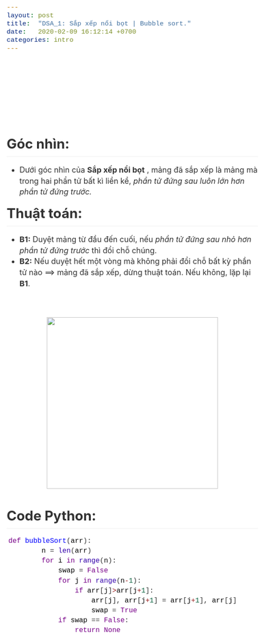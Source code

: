 ```yaml
---
layout: post
title:  "DSA_1: Sắp xếp nổi bọt | Bubble sort."
date:   2020-02-09 16:12:14 +0700
categories: intro
---
```


<p><html style='font-size:18px !important'><head>
<meta charset='UTF-8'><meta name='viewport' content='width=device-width initial-scale=1'><title></title><link href='https://fonts.loli.net/css?family=Open+Sans:400italic,700italic,700,400&subset=latin,latin-ext' rel='stylesheet' type='text/css' /><style type='text/css'>html {overflow-x: initial !important;}:root { --bg-color:#ffffff; --text-color:#333333; --select-text-bg-color:#B5D6FC; --select-text-font-color:auto; --monospace:"Lucida Console",Consolas,"Courier",monospace; }
html { font-size: 14px; background-color: var(--bg-color); color: var(--text-color); font-family: "Helvetica Neue", Helvetica, Arial, sans-serif; -webkit-font-smoothing: antialiased; }
body { margin: 0px; padding: 0px; height: auto; bottom: 0px; top: 0px; left: 0px; right: 0px; font-size: 1rem; line-height: 1.42857; overflow-x: hidden; background: inherit; tab-size: 4; }
iframe { margin: auto; }
a.url { word-break: break-all; }
a:active, a:hover { outline: 0px; }
.in-text-selection, ::selection { text-shadow: none; background: var(--select-text-bg-color); color: var(--select-text-font-color); }
#write { margin: 0px auto; height: auto; width: inherit; word-break: normal; overflow-wrap: break-word; position: relative; white-space: normal; overflow-x: visible; padding-top: 40px; }
#write.first-line-indent p { text-indent: 2em; }
#write.first-line-indent li p, #write.first-line-indent p * { text-indent: 0px; }
#write.first-line-indent li { margin-left: 2em; }
.for-image #write { padding-left: 8px; padding-right: 8px; }
body.typora-export { padding-left: 30px; padding-right: 30px; }
.typora-export .footnote-line, .typora-export li, .typora-export p { white-space: pre-wrap; }
@media screen and (max-width: 500px) {
  body.typora-export { padding-left: 0px; padding-right: 0px; }
  #write { padding-left: 20px; padding-right: 20px; }
  .CodeMirror-sizer { margin-left: 0px !important; }
  .CodeMirror-gutters { display: none !important; }
}
#write li > figure:last-child { margin-bottom: 0.5rem; }
#write ol, #write ul { position: relative; }
img { max-width: 100%; vertical-align: middle; }
button, input, select, textarea { color: inherit; font: inherit; }
input[type="checkbox"], input[type="radio"] { line-height: normal; padding: 0px; }
*, ::after, ::before { box-sizing: border-box; }
#write h1, #write h2, #write h3, #write h4, #write h5, #write h6, #write p, #write pre { width: inherit; }
#write h1, #write h2, #write h3, #write h4, #write h5, #write h6, #write p { position: relative; }
p { line-height: inherit; }
h1, h2, h3, h4, h5, h6 { break-after: avoid-page; break-inside: avoid; orphans: 2; }
p { orphans: 4; }
h1 { font-size: 2rem; }
h2 { font-size: 1.8rem; }
h3 { font-size: 1.6rem; }
h4 { font-size: 1.4rem; }
h5 { font-size: 1.2rem; }
h6 { font-size: 1rem; }
.md-math-block, .md-rawblock, h1, h2, h3, h4, h5, h6, p { margin-top: 1rem; margin-bottom: 1rem; }
.hidden { display: none; }
.md-blockmeta { color: rgb(204, 204, 204); font-weight: 700; font-style: italic; }
a { cursor: pointer; }
sup.md-footnote { padding: 2px 4px; background-color: rgba(238, 238, 238, 0.7); color: rgb(85, 85, 85); border-radius: 4px; cursor: pointer; }
sup.md-footnote a, sup.md-footnote a:hover { color: inherit; text-transform: inherit; text-decoration: inherit; }
#write input[type="checkbox"] { cursor: pointer; width: inherit; height: inherit; }
figure { overflow-x: auto; margin: 1.2em 0px; max-width: calc(100% + 16px); padding: 0px; }
figure > table { margin: 0px !important; }
tr { break-inside: avoid; break-after: auto; }
thead { display: table-header-group; }
table { border-collapse: collapse; border-spacing: 0px; width: 100%; overflow: auto; break-inside: auto; text-align: left; }
table.md-table td { min-width: 32px; }
.CodeMirror-gutters { border-right: 0px; background-color: inherit; }
.CodeMirror-linenumber { user-select: none; }
.CodeMirror { text-align: left; }
.CodeMirror-placeholder { opacity: 0.3; }
.CodeMirror pre { padding: 0px 4px; }
.CodeMirror-lines { padding: 0px; }
div.hr:focus { cursor: none; }
#write pre { white-space: pre-wrap; }
#write.fences-no-line-wrapping pre { white-space: pre; }
#write pre.ty-contain-cm { white-space: normal; }
.CodeMirror-gutters { margin-right: 4px; }
.md-fences { font-size: 0.9rem; display: block; break-inside: avoid; text-align: left; overflow: visible; white-space: pre; background: inherit; position: relative !important; }
.md-diagram-panel { width: 100%; margin-top: 10px; text-align: center; padding-top: 0px; padding-bottom: 8px; overflow-x: auto; }
#write .md-fences.mock-cm { white-space: pre-wrap; }
.md-fences.md-fences-with-lineno { padding-left: 0px; }
#write.fences-no-line-wrapping .md-fences.mock-cm { white-space: pre; overflow-x: auto; }
.md-fences.mock-cm.md-fences-with-lineno { padding-left: 8px; }
.CodeMirror-line, twitterwidget { break-inside: avoid; }
.footnotes { opacity: 0.8; font-size: 0.9rem; margin-top: 1em; margin-bottom: 1em; }
.footnotes + .footnotes { margin-top: 0px; }
.md-reset { margin: 0px; padding: 0px; border: 0px; outline: 0px; vertical-align: top; background: 0px 0px; text-decoration: none; text-shadow: none; float: none; position: static; width: auto; height: auto; white-space: nowrap; cursor: inherit; -webkit-tap-highlight-color: transparent; line-height: normal; font-weight: 400; text-align: left; box-sizing: content-box; direction: ltr; }
li div { padding-top: 0px; }
blockquote { margin: 1rem 0px; }
li .mathjax-block, li p { margin: 0.5rem 0px; }
li { margin: 0px; position: relative; }
blockquote > :last-child { margin-bottom: 0px; }
blockquote > :first-child, li > :first-child { margin-top: 0px; }
.footnotes-area { color: rgb(136, 136, 136); margin-top: 0.714rem; padding-bottom: 0.143rem; white-space: normal; }
#write .footnote-line { white-space: pre-wrap; }
@media print {
  body, html { border: 1px solid transparent; height: 99%; break-after: avoid; break-before: avoid; }
  #write { margin-top: 0px; padding-top: 0px; border-color: transparent !important; }
  .typora-export * { -webkit-print-color-adjust: exact; }
  html.blink-to-pdf { font-size: 13px; }
  .typora-export #write { padding-left: 32px; padding-right: 32px; padding-bottom: 0px; break-after: avoid; }
  .typora-export #write::after { height: 0px; }
}
.footnote-line { margin-top: 0.714em; font-size: 0.7em; }
a img, img a { cursor: pointer; }
pre.md-meta-block { font-size: 0.8rem; min-height: 0.8rem; white-space: pre-wrap; background: rgb(204, 204, 204); display: block; overflow-x: hidden; }
p > .md-image:only-child:not(.md-img-error) img, p > img:only-child { display: block; margin: auto; }
p > .md-image:only-child { display: inline-block; width: 100%; }
#write .MathJax_Display { margin: 0.8em 0px 0px; }
.md-math-block { width: 100%; }
.md-math-block:not(:empty)::after { display: none; }
[contenteditable="true"]:active, [contenteditable="true"]:focus { outline: 0px; box-shadow: none; }
.md-task-list-item { position: relative; list-style-type: none; }
.task-list-item.md-task-list-item { padding-left: 0px; }
.md-task-list-item > input { position: absolute; top: 0px; left: 0px; margin-left: -1.2em; margin-top: calc(1em - 10px); border: none; }
.math { font-size: 1rem; }
.md-toc { min-height: 3.58rem; position: relative; font-size: 0.9rem; border-radius: 10px; }
.md-toc-content { position: relative; margin-left: 0px; }
.md-toc-content::after, .md-toc::after { display: none; }
.md-toc-item { display: block; color: rgb(65, 131, 196); }
.md-toc-item a { text-decoration: none; }
.md-toc-inner:hover { text-decoration: underline; }
.md-toc-inner { display: inline-block; cursor: pointer; }
.md-toc-h1 .md-toc-inner { margin-left: 0px; font-weight: 700; }
.md-toc-h2 .md-toc-inner { margin-left: 2em; }
.md-toc-h3 .md-toc-inner { margin-left: 4em; }
.md-toc-h4 .md-toc-inner { margin-left: 6em; }
.md-toc-h5 .md-toc-inner { margin-left: 8em; }
.md-toc-h6 .md-toc-inner { margin-left: 10em; }
@media screen and (max-width: 48em) {
  .md-toc-h3 .md-toc-inner { margin-left: 3.5em; }
  .md-toc-h4 .md-toc-inner { margin-left: 5em; }
  .md-toc-h5 .md-toc-inner { margin-left: 6.5em; }
  .md-toc-h6 .md-toc-inner { margin-left: 8em; }
}
a.md-toc-inner { font-size: inherit; font-style: inherit; font-weight: inherit; line-height: inherit; }
.footnote-line a:not(.reversefootnote) { color: inherit; }
.md-attr { display: none; }
.md-fn-count::after { content: "."; }
code, pre, samp, tt { font-family: var(--monospace); }
kbd { margin: 0px 0.1em; padding: 0.1em 0.6em; font-size: 0.8em; color: rgb(36, 39, 41); background: rgb(255, 255, 255); border: 1px solid rgb(173, 179, 185); border-radius: 3px; box-shadow: rgba(12, 13, 14, 0.2) 0px 1px 0px, rgb(255, 255, 255) 0px 0px 0px 2px inset; white-space: nowrap; vertical-align: middle; }
.md-comment { color: rgb(162, 127, 3); opacity: 0.8; font-family: var(--monospace); }
code { text-align: left; vertical-align: initial; }
a.md-print-anchor { white-space: pre !important; border-width: initial !important; border-style: none !important; border-color: initial !important; display: inline-block !important; position: absolute !important; width: 1px !important; right: 0px !important; outline: 0px !important; background: 0px 0px !important; text-decoration: initial !important; text-shadow: initial !important; }
.md-inline-math .MathJax_SVG .noError { display: none !important; }
.html-for-mac .inline-math-svg .MathJax_SVG { vertical-align: 0.2px; }
.md-math-block .MathJax_SVG_Display { text-align: center; margin: 0px; position: relative; text-indent: 0px; max-width: none; max-height: none; min-height: 0px; min-width: 100%; width: auto; overflow-y: hidden; display: block !important; }
.MathJax_SVG_Display, .md-inline-math .MathJax_SVG_Display { width: auto; margin: inherit; display: inline-block !important; }
.MathJax_SVG .MJX-monospace { font-family: var(--monospace); }
.MathJax_SVG .MJX-sans-serif { font-family: sans-serif; }
.MathJax_SVG { display: inline; font-style: normal; font-weight: 400; line-height: normal; zoom: 90%; text-indent: 0px; text-align: left; text-transform: none; letter-spacing: normal; word-spacing: normal; overflow-wrap: normal; white-space: nowrap; float: none; direction: ltr; max-width: none; max-height: none; min-width: 0px; min-height: 0px; border: 0px; padding: 0px; margin: 0px; }
.MathJax_SVG * { transition: none 0s ease 0s; }
.MathJax_SVG_Display svg { vertical-align: middle !important; margin-bottom: 0px !important; margin-top: 0px !important; }
.os-windows.monocolor-emoji .md-emoji { font-family: "Segoe UI Symbol", sans-serif; }
.md-diagram-panel > svg { max-width: 100%; }
[lang="mermaid"] svg, [lang="flow"] svg { max-width: 100%; height: auto; }
[lang="mermaid"] .node text { font-size: 1rem; }
table tr th { border-bottom: 0px; }
video { max-width: 100%; display: block; margin: 0px auto; }
iframe { max-width: 100%; width: 100%; border: none; }
.highlight td, .highlight tr { border: 0px; }
svg[id^="mermaidChart"] { line-height: 1em; }
mark { background: rgb(255, 255, 0); color: rgb(0, 0, 0); }
.md-html-inline .md-plain, .md-html-inline strong, mark .md-inline-math, mark strong { color: inherit; }
mark .md-meta { color: rgb(0, 0, 0); opacity: 0.3 !important; }


.CodeMirror { height: auto; }
.CodeMirror.cm-s-inner { background: inherit; }
.CodeMirror-scroll { overflow: auto hidden; z-index: 3; }
.CodeMirror-gutter-filler, .CodeMirror-scrollbar-filler { background-color: rgb(255, 255, 255); }
.CodeMirror-gutters { border-right: 1px solid rgb(221, 221, 221); background: inherit; white-space: nowrap; }
.CodeMirror-linenumber { padding: 0px 3px 0px 5px; text-align: right; color: rgb(153, 153, 153); }
.cm-s-inner .cm-keyword { color: rgb(119, 0, 136); }
.cm-s-inner .cm-atom, .cm-s-inner.cm-atom { color: rgb(34, 17, 153); }
.cm-s-inner .cm-number { color: rgb(17, 102, 68); }
.cm-s-inner .cm-def { color: rgb(0, 0, 255); }
.cm-s-inner .cm-variable { color: rgb(0, 0, 0); }
.cm-s-inner .cm-variable-2 { color: rgb(0, 85, 170); }
.cm-s-inner .cm-variable-3 { color: rgb(0, 136, 85); }
.cm-s-inner .cm-string { color: rgb(170, 17, 17); }
.cm-s-inner .cm-property { color: rgb(0, 0, 0); }
.cm-s-inner .cm-operator { color: rgb(152, 26, 26); }
.cm-s-inner .cm-comment, .cm-s-inner.cm-comment { color: rgb(170, 85, 0); }
.cm-s-inner .cm-string-2 { color: rgb(255, 85, 0); }
.cm-s-inner .cm-meta { color: rgb(85, 85, 85); }
.cm-s-inner .cm-qualifier { color: rgb(85, 85, 85); }
.cm-s-inner .cm-builtin { color: rgb(51, 0, 170); }
.cm-s-inner .cm-bracket { color: rgb(153, 153, 119); }
.cm-s-inner .cm-tag { color: rgb(17, 119, 0); }
.cm-s-inner .cm-attribute { color: rgb(0, 0, 204); }
.cm-s-inner .cm-header, .cm-s-inner.cm-header { color: rgb(0, 0, 255); }
.cm-s-inner .cm-quote, .cm-s-inner.cm-quote { color: rgb(0, 153, 0); }
.cm-s-inner .cm-hr, .cm-s-inner.cm-hr { color: rgb(153, 153, 153); }
.cm-s-inner .cm-link, .cm-s-inner.cm-link { color: rgb(0, 0, 204); }
.cm-negative { color: rgb(221, 68, 68); }
.cm-positive { color: rgb(34, 153, 34); }
.cm-header, .cm-strong { font-weight: 700; }
.cm-del { text-decoration: line-through; }
.cm-em { font-style: italic; }
.cm-link { text-decoration: underline; }
.cm-error { color: red; }
.cm-invalidchar { color: red; }
.cm-constant { color: rgb(38, 139, 210); }
.cm-defined { color: rgb(181, 137, 0); }
div.CodeMirror span.CodeMirror-matchingbracket { color: rgb(0, 255, 0); }
div.CodeMirror span.CodeMirror-nonmatchingbracket { color: rgb(255, 34, 34); }
.cm-s-inner .CodeMirror-activeline-background { background: inherit; }
.CodeMirror { position: relative; overflow: hidden; }
.CodeMirror-scroll { height: 100%; outline: 0px; position: relative; box-sizing: content-box; background: inherit; }
.CodeMirror-sizer { position: relative; }
.CodeMirror-gutter-filler, .CodeMirror-hscrollbar, .CodeMirror-scrollbar-filler, .CodeMirror-vscrollbar { position: absolute; z-index: 6; display: none; }
.CodeMirror-vscrollbar { right: 0px; top: 0px; overflow: hidden; }
.CodeMirror-hscrollbar { bottom: 0px; left: 0px; overflow: hidden; }
.CodeMirror-scrollbar-filler { right: 0px; bottom: 0px; }
.CodeMirror-gutter-filler { left: 0px; bottom: 0px; }
.CodeMirror-gutters { position: absolute; left: 0px; top: 0px; padding-bottom: 30px; z-index: 3; }
.CodeMirror-gutter { white-space: normal; height: 100%; box-sizing: content-box; padding-bottom: 30px; margin-bottom: -32px; display: inline-block; }
.CodeMirror-gutter-wrapper { position: absolute; z-index: 4; background: 0px 0px !important; border: none !important; }
.CodeMirror-gutter-background { position: absolute; top: 0px; bottom: 0px; z-index: 4; }
.CodeMirror-gutter-elt { position: absolute; cursor: default; z-index: 4; }
.CodeMirror-lines { cursor: text; }
.CodeMirror pre { border-radius: 0px; border-width: 0px; background: 0px 0px; font-family: inherit; font-size: inherit; margin: 0px; white-space: pre; overflow-wrap: normal; color: inherit; z-index: 2; position: relative; overflow: visible; }
.CodeMirror-wrap pre { overflow-wrap: break-word; white-space: pre-wrap; word-break: normal; }
.CodeMirror-code pre { border-right: 30px solid transparent; width: fit-content; }
.CodeMirror-wrap .CodeMirror-code pre { border-right: none; width: auto; }
.CodeMirror-linebackground { position: absolute; left: 0px; right: 0px; top: 0px; bottom: 0px; z-index: 0; }
.CodeMirror-linewidget { position: relative; z-index: 2; overflow: auto; }
.CodeMirror-wrap .CodeMirror-scroll { overflow-x: hidden; }
.CodeMirror-measure { position: absolute; width: 100%; height: 0px; overflow: hidden; visibility: hidden; }
.CodeMirror-measure pre { position: static; }
.CodeMirror div.CodeMirror-cursor { position: absolute; visibility: hidden; border-right: none; width: 0px; }
.CodeMirror div.CodeMirror-cursor { visibility: hidden; }
.CodeMirror-focused div.CodeMirror-cursor { visibility: inherit; }
.cm-searching { background: rgba(255, 255, 0, 0.4); }
@media print {
  .CodeMirror div.CodeMirror-cursor { visibility: hidden; }
}


:root {
    --side-bar-bg-color: #fafafa;
    --control-text-color: #777;
}

@include-when-export url(https://fonts.loli.net/css?family=Open+Sans:400italic,700italic,700,400&subset=latin,latin-ext);

html {
    font-size: 16px;
}

body {
    font-family: "Open Sans","Clear Sans","Helvetica Neue",Helvetica,Arial,sans-serif;
    color: rgb(51, 51, 51);
    line-height: 1.6;
}

#write {
    max-width: 860px;
  	margin: 0 auto;
  	padding: 30px;
    padding-bottom: 100px;
}
#write > ul:first-child,
#write > ol:first-child{
    margin-top: 30px;
}

a {
    color: #4183C4;
}
h1,
h2,
h3,
h4,
h5,
h6 {
    position: relative;
    margin-top: 1rem;
    margin-bottom: 1rem;
    font-weight: bold;
    line-height: 1.4;
    cursor: text;
}
h1:hover a.anchor,
h2:hover a.anchor,
h3:hover a.anchor,
h4:hover a.anchor,
h5:hover a.anchor,
h6:hover a.anchor {
    text-decoration: none;
}
h1 tt,
h1 code {
    font-size: inherit;
}
h2 tt,
h2 code {
    font-size: inherit;
}
h3 tt,
h3 code {
    font-size: inherit;
}
h4 tt,
h4 code {
    font-size: inherit;
}
h5 tt,
h5 code {
    font-size: inherit;
}
h6 tt,
h6 code {
    font-size: inherit;
}
h1 {
    padding-bottom: .3em;
    font-size: 2.25em;
    line-height: 1.2;
    border-bottom: 1px solid #eee;
}
h2 {
   padding-bottom: .3em;
    font-size: 1.75em;
    line-height: 1.225;
    border-bottom: 1px solid #eee;
}
h3 {
    font-size: 1.5em;
    line-height: 1.43;
}
h4 {
    font-size: 1.25em;
}
h5 {
    font-size: 1em;
}
h6 {
   font-size: 1em;
    color: #777;
}
p,
blockquote,
ul,
ol,
dl,
table{
    margin: 0.8em 0;
}
li>ol,
li>ul {
    margin: 0 0;
}
hr {
    height: 2px;
    padding: 0;
    margin: 16px 0;
    background-color: #e7e7e7;
    border: 0 none;
    overflow: hidden;
    box-sizing: content-box;
}

li p.first {
    display: inline-block;
}
ul,
ol {
    padding-left: 30px;
}
ul:first-child,
ol:first-child {
    margin-top: 0;
}
ul:last-child,
ol:last-child {
    margin-bottom: 0;
}
blockquote {
    border-left: 4px solid #dfe2e5;
    padding: 0 15px;
    color: #777777;
}
blockquote blockquote {
    padding-right: 0;
}
table {
    padding: 0;
    word-break: initial;
}
table tr {
    border-top: 1px solid #dfe2e5;
    margin: 0;
    padding: 0;
}
table tr:nth-child(2n),
thead {
    background-color: #f8f8f8;
}
table tr th {
    font-weight: bold;
    border: 1px solid #dfe2e5;
    border-bottom: 0;
    margin: 0;
    padding: 6px 13px;
}
table tr td {
    border: 1px solid #dfe2e5;
    margin: 0;
    padding: 6px 13px;
}
table tr th:first-child,
table tr td:first-child {
    margin-top: 0;
}
table tr th:last-child,
table tr td:last-child {
    margin-bottom: 0;
}

.CodeMirror-lines {
    padding-left: 4px;
}

.code-tooltip {
    box-shadow: 0 1px 1px 0 rgba(0,28,36,.3);
    border-top: 1px solid #eef2f2;
}

.md-fences,
code,
tt {
    border: 1px solid #e7eaed;
    background-color: #f8f8f8;
    border-radius: 3px;
    padding: 0;
    padding: 2px 4px 0px 4px;
    font-size: 0.9em;
}

code {
    background-color: #f3f4f4;
    padding: 0 2px 0 2px;
}

.md-fences {
    margin-bottom: 15px;
    margin-top: 15px;
    padding-top: 8px;
    padding-bottom: 6px;
}


.md-task-list-item > input {
  margin-left: -1.3em;
}

@media print {
    html {
        font-size: 13px;
    }
    table,
    pre {
        page-break-inside: avoid;
    }
    pre {
        word-wrap: break-word;
    }
}

.md-fences {
	background-color: #f8f8f8;
}
#write pre.md-meta-block {
	padding: 1rem;
    font-size: 85%;
    line-height: 1.45;
    background-color: #f7f7f7;
    border: 0;
    border-radius: 3px;
    color: #777777;
    margin-top: 0 !important;
}

.mathjax-block>.code-tooltip {
	bottom: .375rem;
}

.md-mathjax-midline {
    background: #fafafa;
}

#write>h3.md-focus:before{
	left: -1.5625rem;
	top: .375rem;
}
#write>h4.md-focus:before{
	left: -1.5625rem;
	top: .285714286rem;
}
#write>h5.md-focus:before{
	left: -1.5625rem;
	top: .285714286rem;
}
#write>h6.md-focus:before{
	left: -1.5625rem;
	top: .285714286rem;
}
.md-image>.md-meta {
    /*border: 1px solid #ddd;*/
    border-radius: 3px;
    padding: 2px 0px 0px 4px;
    font-size: 0.9em;
    color: inherit;
}

.md-tag {
    color: #a7a7a7;
    opacity: 1;
}

.md-toc { 
    margin-top:20px;
    padding-bottom:20px;
}

.sidebar-tabs {
    border-bottom: none;
}

#typora-quick-open {
    border: 1px solid #ddd;
    background-color: #f8f8f8;
}

#typora-quick-open-item {
    background-color: #FAFAFA;
    border-color: #FEFEFE #e5e5e5 #e5e5e5 #eee;
    border-style: solid;
    border-width: 1px;
}

/** focus mode */
.on-focus-mode blockquote {
    border-left-color: rgba(85, 85, 85, 0.12);
}

header, .context-menu, .megamenu-content, footer{
    font-family: "Segoe UI", "Arial", sans-serif;
}

.file-node-content:hover .file-node-icon,
.file-node-content:hover .file-node-open-state{
    visibility: visible;
}

.mac-seamless-mode #typora-sidebar {
    background-color: #fafafa;
    background-color: var(--side-bar-bg-color);
}

.md-lang {
    color: #b4654d;
}

.html-for-mac .context-menu {
    --item-hover-bg-color: #E6F0FE;
}

#md-notification .btn {
    border: 0;
}

.dropdown-menu .divider {
    border-color: #e5e5e5;
}

.ty-preferences .window-content {
    background-color: #fafafa;
}

.ty-preferences .nav-group-item.active {
    color: white;
    background: #999;
}


</style>
</head>
<body class='typora-export' >
<div  id='write'  class = 'is-node'><h2><a name="góc-nhìn" class="md-header-anchor"></a><span>Góc nhìn: </span></h2><ul><li><span>Dưới góc nhìn của </span><strong><span>Sắp xếp nổi bọt</span></strong><span> , mảng đã sắp xếp là mảng mà trong hai phẩn tử bất kì liền kề, </span><em><span>phần tử đứng sau luôn lớn hơn phần tử đứng trước.</span></em></li></ul><h2><a name="thuật-toán" class="md-header-anchor"></a><span>Thuật toán:</span></h2><ul><li><strong><span>B1:</span></strong><span> Duyệt mảng từ đầu đến cuối, nếu </span><em><span>phần tử đứng sau nhỏ hơn phần tử đứng trước</span></em><span> thì đổi chỗ chúng.</span></li><li><strong><span>B2:</span></strong><span> Nếu duyệt hết một vòng mà không phải đổi chỗ bất kỳ phần tử nào ==&gt; mảng đã sắp xếp, dừng thuật toán. Nếu không, lặp lại </span><strong><span>B1</span></strong><span>.</span></li></ul><p>
    <img src="https://d2h0cx97tjks2p.cloudfront.net/blogs/wp-content/uploads/sites/2/2018/06/Java-Bubble-sort-algortihms.png" width="400">
</p><h2><a name="code-python" class="md-header-anchor"></a><span>Code Python:</span></h2><pre spellcheck="false" class="md-fences md-end-block ty-contain-cm modeLoaded" lang="python"><div class="CodeMirror cm-s-inner CodeMirror-wrap" lang="python"><div style="overflow: hidden; position: relative; width: 3px; height: 0px; top: 0px; left: 8px;"><textarea autocorrect="off" autocapitalize="off" spellcheck="false" tabindex="0" style="position: absolute; bottom: -1em; padding: 0px; width: 1000px; height: 1em; outline: none;"></textarea></div><div class="CodeMirror-scrollbar-filler" cm-not-content="true"></div><div class="CodeMirror-gutter-filler" cm-not-content="true"></div><div class="CodeMirror-scroll" tabindex="-1"><div class="CodeMirror-sizer" style="margin-left: 0px; margin-bottom: 0px; border-right-width: 0px; padding-right: 0px; padding-bottom: 0px;"><div style="position: relative; top: 0px;"><div class="CodeMirror-lines" role="presentation"><div role="presentation" style="position: relative; outline: none;"><div class="CodeMirror-measure"><pre><span>xxxxxxxxxx</span></pre></div><div class="CodeMirror-measure"></div><div style="position: relative; z-index: 1;"></div><div class="CodeMirror-code" role="presentation" style=""><div class="CodeMirror-activeline" style="position: relative;"><div class="CodeMirror-activeline-background CodeMirror-linebackground"></div><div class="CodeMirror-gutter-background CodeMirror-activeline-gutter" style="left: 0px; width: 0px;"></div><pre class=" CodeMirror-line " role="presentation"><span role="presentation" style="padding-right: 0.1px;"><span class="cm-keyword">def</span> <span class="cm-def">bubbleSort</span>(<span class="cm-variable">arr</span>):</span></pre></div><pre class=" CodeMirror-line " role="presentation"><span role="presentation" style="padding-right: 0.1px;"> &nbsp; &nbsp; &nbsp; &nbsp;<span class="cm-variable">n</span> = <span class="cm-builtin">len</span>(<span class="cm-variable">arr</span>)</span></pre><pre class=" CodeMirror-line " role="presentation"><span role="presentation" style="padding-right: 0.1px;"> &nbsp; &nbsp; &nbsp; &nbsp;<span class="cm-keyword">for</span> <span class="cm-variable">i</span> <span class="cm-keyword">in</span> <span class="cm-builtin">range</span>(<span class="cm-variable">n</span>):</span></pre><pre class=" CodeMirror-line " role="presentation"><span role="presentation" style="padding-right: 0.1px;"> &nbsp; &nbsp; &nbsp; &nbsp; &nbsp; &nbsp;<span class="cm-variable">swap</span> = <span class="cm-keyword">False</span></span></pre><pre class=" CodeMirror-line " role="presentation"><span role="presentation" style="padding-right: 0.1px;"> &nbsp; &nbsp; &nbsp; &nbsp; &nbsp; &nbsp;<span class="cm-keyword">for</span> <span class="cm-variable">j</span> <span class="cm-keyword">in</span> <span class="cm-builtin">range</span>(<span class="cm-variable">n</span><span class="cm-operator">-</span><span class="cm-number">1</span>):</span></pre><pre class=" CodeMirror-line " role="presentation"><span role="presentation" style="padding-right: 0.1px;"> &nbsp; &nbsp; &nbsp; &nbsp; &nbsp; &nbsp; &nbsp; &nbsp;<span class="cm-keyword">if</span> <span class="cm-variable">arr</span>[<span class="cm-variable">j</span>]<span class="cm-operator">&gt;</span><span class="cm-variable">arr</span>[<span class="cm-variable">j</span><span class="cm-operator">+</span><span class="cm-number">1</span>]:</span></pre><pre class=" CodeMirror-line " role="presentation"><span role="presentation" style="padding-right: 0.1px;"> &nbsp; &nbsp; &nbsp; &nbsp; &nbsp; &nbsp; &nbsp; &nbsp; &nbsp; &nbsp;<span class="cm-variable">arr</span>[<span class="cm-variable">j</span>], <span class="cm-variable">arr</span>[<span class="cm-variable">j</span><span class="cm-operator">+</span><span class="cm-number">1</span>] = <span class="cm-variable">arr</span>[<span class="cm-variable">j</span><span class="cm-operator">+</span><span class="cm-number">1</span>], <span class="cm-variable">arr</span>[<span class="cm-variable">j</span>]</span></pre><pre class=" CodeMirror-line " role="presentation"><span role="presentation" style="padding-right: 0.1px;"> &nbsp; &nbsp; &nbsp; &nbsp; &nbsp; &nbsp; &nbsp; &nbsp; &nbsp; &nbsp;<span class="cm-variable">swap</span> = <span class="cm-keyword">True</span></span></pre><pre class=" CodeMirror-line " role="presentation"><span role="presentation" style="padding-right: 0.1px;"> &nbsp; &nbsp; &nbsp; &nbsp; &nbsp; &nbsp;<span class="cm-keyword">if</span> <span class="cm-variable">swap</span> == <span class="cm-keyword">False</span>:</span></pre><pre class=" CodeMirror-line " role="presentation"><span role="presentation" style="padding-right: 0.1px;"> &nbsp; &nbsp; &nbsp; &nbsp; &nbsp; &nbsp; &nbsp; &nbsp;<span class="cm-keyword">return</span> <span class="cm-keyword">None</span></span></pre></div></div></div></div></div><div style="position: absolute; height: 0px; width: 1px; border-bottom: 0px solid transparent; top: 250px;"></div><div class="CodeMirror-gutters" style="display: none; height: 250px;"></div></div></div></pre><h2><a name="độ-phức-tạp-thuật-toán" class="md-header-anchor"></a><span>Độ phức tạp thuật toán:</span></h2><ul><li><span>Best: </span><span class="MathJax_SVG" tabindex="-1" style="font-size: 100%; display: inline-block;"><svg xmlns:xlink="http://www.w3.org/1999/xlink" width="9.368ex" height="2.604ex" viewBox="0 -806.5 4033.6 1121.4" role="img" focusable="false" style="vertical-align: -0.731ex;"><defs><path stroke-width="0" id="E10-MJMAIN-3A9" d="M55 454Q55 503 75 546T127 617T197 665T272 695T337 704H352Q396 704 404 703Q527 687 596 615T666 454Q666 392 635 330T559 200T499 83V80H543Q589 81 600 83T617 93Q622 102 629 135T636 172L637 177H677V175L660 89Q645 3 644 2V0H552H488Q461 0 456 3T451 20Q451 89 499 235T548 455Q548 512 530 555T483 622T424 656T361 668Q332 668 303 658T243 626T193 560T174 456Q174 380 222 233T270 20Q270 7 263 0H77V2Q76 3 61 89L44 175V177H84L85 172Q85 171 88 155T96 119T104 93Q109 86 120 84T178 80H222V83Q206 132 162 199T87 329T55 454Z"></path><path stroke-width="0" id="E10-MJMAIN-28" d="M94 250Q94 319 104 381T127 488T164 576T202 643T244 695T277 729T302 750H315H319Q333 750 333 741Q333 738 316 720T275 667T226 581T184 443T167 250T184 58T225 -81T274 -167T316 -220T333 -241Q333 -250 318 -250H315H302L274 -226Q180 -141 137 -14T94 250Z"></path><path stroke-width="0" id="E10-MJMATHI-6E" d="M21 287Q22 293 24 303T36 341T56 388T89 425T135 442Q171 442 195 424T225 390T231 369Q231 367 232 367L243 378Q304 442 382 442Q436 442 469 415T503 336T465 179T427 52Q427 26 444 26Q450 26 453 27Q482 32 505 65T540 145Q542 153 560 153Q580 153 580 145Q580 144 576 130Q568 101 554 73T508 17T439 -10Q392 -10 371 17T350 73Q350 92 386 193T423 345Q423 404 379 404H374Q288 404 229 303L222 291L189 157Q156 26 151 16Q138 -11 108 -11Q95 -11 87 -5T76 7T74 17Q74 30 112 180T152 343Q153 348 153 366Q153 405 129 405Q91 405 66 305Q60 285 60 284Q58 278 41 278H27Q21 284 21 287Z"></path><path stroke-width="0" id="E10-MJMAIN-29" d="M60 749L64 750Q69 750 74 750H86L114 726Q208 641 251 514T294 250Q294 182 284 119T261 12T224 -76T186 -143T145 -194T113 -227T90 -246Q87 -249 86 -250H74Q66 -250 63 -250T58 -247T55 -238Q56 -237 66 -225Q221 -64 221 250T66 725Q56 737 55 738Q55 746 60 749Z"></path><path stroke-width="0" id="E10-MJMAIN-3D" d="M56 347Q56 360 70 367H707Q722 359 722 347Q722 336 708 328L390 327H72Q56 332 56 347ZM56 153Q56 168 72 173H708Q722 163 722 153Q722 140 707 133H70Q56 140 56 153Z"></path></defs><g stroke="currentColor" fill="currentColor" stroke-width="0" transform="matrix(1 0 0 -1 0 0)"><use xlink:href="#E10-MJMAIN-3A9" x="0" y="0"></use><use xlink:href="#E10-MJMAIN-28" x="722" y="0"></use><use xlink:href="#E10-MJMATHI-6E" x="1111" y="0"></use><use xlink:href="#E10-MJMAIN-29" x="1711" y="0"></use><use xlink:href="#E10-MJMAIN-3D" x="2377" y="0"></use><use xlink:href="#E10-MJMATHI-6E" x="3433" y="0"></use></g></svg></span><script type="math/tex">\Omega (n)=n</script></li><li><span>Average: </span><span class="MathJax_SVG" tabindex="-1" style="font-size: 100%; display: inline-block;"><svg xmlns:xlink="http://www.w3.org/1999/xlink" width="10.552ex" height="2.812ex" viewBox="0 -895.9 4543.1 1210.7" role="img" focusable="false" style="vertical-align: -0.731ex;"><defs><path stroke-width="0" id="E11-MJMAIN-398" d="M56 340Q56 423 86 494T164 610T270 680T388 705Q521 705 621 601T722 341Q722 260 693 191T617 75T510 4T388 -22T267 3T160 74T85 189T56 340ZM610 339Q610 428 590 495T535 598T463 651T384 668Q332 668 289 638T221 566Q168 485 168 339Q168 274 176 235Q189 158 228 105T324 28Q356 16 388 16Q415 16 442 24T501 54T555 111T594 205T610 339ZM223 263V422H263V388H514V422H554V263H514V297H263V263H223Z"></path><path stroke-width="0" id="E11-MJMAIN-28" d="M94 250Q94 319 104 381T127 488T164 576T202 643T244 695T277 729T302 750H315H319Q333 750 333 741Q333 738 316 720T275 667T226 581T184 443T167 250T184 58T225 -81T274 -167T316 -220T333 -241Q333 -250 318 -250H315H302L274 -226Q180 -141 137 -14T94 250Z"></path><path stroke-width="0" id="E11-MJMATHI-6E" d="M21 287Q22 293 24 303T36 341T56 388T89 425T135 442Q171 442 195 424T225 390T231 369Q231 367 232 367L243 378Q304 442 382 442Q436 442 469 415T503 336T465 179T427 52Q427 26 444 26Q450 26 453 27Q482 32 505 65T540 145Q542 153 560 153Q580 153 580 145Q580 144 576 130Q568 101 554 73T508 17T439 -10Q392 -10 371 17T350 73Q350 92 386 193T423 345Q423 404 379 404H374Q288 404 229 303L222 291L189 157Q156 26 151 16Q138 -11 108 -11Q95 -11 87 -5T76 7T74 17Q74 30 112 180T152 343Q153 348 153 366Q153 405 129 405Q91 405 66 305Q60 285 60 284Q58 278 41 278H27Q21 284 21 287Z"></path><path stroke-width="0" id="E11-MJMAIN-29" d="M60 749L64 750Q69 750 74 750H86L114 726Q208 641 251 514T294 250Q294 182 284 119T261 12T224 -76T186 -143T145 -194T113 -227T90 -246Q87 -249 86 -250H74Q66 -250 63 -250T58 -247T55 -238Q56 -237 66 -225Q221 -64 221 250T66 725Q56 737 55 738Q55 746 60 749Z"></path><path stroke-width="0" id="E11-MJMAIN-3D" d="M56 347Q56 360 70 367H707Q722 359 722 347Q722 336 708 328L390 327H72Q56 332 56 347ZM56 153Q56 168 72 173H708Q722 163 722 153Q722 140 707 133H70Q56 140 56 153Z"></path><path stroke-width="0" id="E11-MJMAIN-32" d="M109 429Q82 429 66 447T50 491Q50 562 103 614T235 666Q326 666 387 610T449 465Q449 422 429 383T381 315T301 241Q265 210 201 149L142 93L218 92Q375 92 385 97Q392 99 409 186V189H449V186Q448 183 436 95T421 3V0H50V19V31Q50 38 56 46T86 81Q115 113 136 137Q145 147 170 174T204 211T233 244T261 278T284 308T305 340T320 369T333 401T340 431T343 464Q343 527 309 573T212 619Q179 619 154 602T119 569T109 550Q109 549 114 549Q132 549 151 535T170 489Q170 464 154 447T109 429Z"></path></defs><g stroke="currentColor" fill="currentColor" stroke-width="0" transform="matrix(1 0 0 -1 0 0)"><use xlink:href="#E11-MJMAIN-398" x="0" y="0"></use><use xlink:href="#E11-MJMAIN-28" x="778" y="0"></use><use xlink:href="#E11-MJMATHI-6E" x="1167" y="0"></use><use xlink:href="#E11-MJMAIN-29" x="1767" y="0"></use><use xlink:href="#E11-MJMAIN-3D" x="2433" y="0"></use><g transform="translate(3489,0)"><use xlink:href="#E11-MJMATHI-6E" x="0" y="0"></use><use transform="scale(0.707)" xlink:href="#E11-MJMAIN-32" x="848" y="513"></use></g></g></svg></span><script type="math/tex">\Theta (n) = n^2</script></li><li><span>Worst: </span><span class="MathJax_SVG" tabindex="-1" style="font-size: 100%; display: inline-block;"><svg xmlns:xlink="http://www.w3.org/1999/xlink" width="10.552ex" height="2.812ex" viewBox="0 -895.9 4543.1 1210.7" role="img" focusable="false" style="vertical-align: -0.731ex;"><defs><path stroke-width="0" id="E2-MJMAIN-4F" d="M56 340Q56 423 86 494T164 610T270 680T388 705Q521 705 621 601T722 341Q722 260 693 191T617 75T510 4T388 -22T267 3T160 74T85 189T56 340ZM467 647Q426 665 388 665Q360 665 331 654T269 620T213 549T179 439Q174 411 174 354Q174 144 277 61Q327 20 385 20H389H391Q474 20 537 99Q603 188 603 354Q603 411 598 439Q577 592 467 647Z"></path><path stroke-width="0" id="E2-MJMAIN-28" d="M94 250Q94 319 104 381T127 488T164 576T202 643T244 695T277 729T302 750H315H319Q333 750 333 741Q333 738 316 720T275 667T226 581T184 443T167 250T184 58T225 -81T274 -167T316 -220T333 -241Q333 -250 318 -250H315H302L274 -226Q180 -141 137 -14T94 250Z"></path><path stroke-width="0" id="E2-MJMATHI-6E" d="M21 287Q22 293 24 303T36 341T56 388T89 425T135 442Q171 442 195 424T225 390T231 369Q231 367 232 367L243 378Q304 442 382 442Q436 442 469 415T503 336T465 179T427 52Q427 26 444 26Q450 26 453 27Q482 32 505 65T540 145Q542 153 560 153Q580 153 580 145Q580 144 576 130Q568 101 554 73T508 17T439 -10Q392 -10 371 17T350 73Q350 92 386 193T423 345Q423 404 379 404H374Q288 404 229 303L222 291L189 157Q156 26 151 16Q138 -11 108 -11Q95 -11 87 -5T76 7T74 17Q74 30 112 180T152 343Q153 348 153 366Q153 405 129 405Q91 405 66 305Q60 285 60 284Q58 278 41 278H27Q21 284 21 287Z"></path><path stroke-width="0" id="E2-MJMAIN-29" d="M60 749L64 750Q69 750 74 750H86L114 726Q208 641 251 514T294 250Q294 182 284 119T261 12T224 -76T186 -143T145 -194T113 -227T90 -246Q87 -249 86 -250H74Q66 -250 63 -250T58 -247T55 -238Q56 -237 66 -225Q221 -64 221 250T66 725Q56 737 55 738Q55 746 60 749Z"></path><path stroke-width="0" id="E2-MJMAIN-3D" d="M56 347Q56 360 70 367H707Q722 359 722 347Q722 336 708 328L390 327H72Q56 332 56 347ZM56 153Q56 168 72 173H708Q722 163 722 153Q722 140 707 133H70Q56 140 56 153Z"></path><path stroke-width="0" id="E2-MJMAIN-32" d="M109 429Q82 429 66 447T50 491Q50 562 103 614T235 666Q326 666 387 610T449 465Q449 422 429 383T381 315T301 241Q265 210 201 149L142 93L218 92Q375 92 385 97Q392 99 409 186V189H449V186Q448 183 436 95T421 3V0H50V19V31Q50 38 56 46T86 81Q115 113 136 137Q145 147 170 174T204 211T233 244T261 278T284 308T305 340T320 369T333 401T340 431T343 464Q343 527 309 573T212 619Q179 619 154 602T119 569T109 550Q109 549 114 549Q132 549 151 535T170 489Q170 464 154 447T109 429Z"></path></defs><g stroke="currentColor" fill="currentColor" stroke-width="0" transform="matrix(1 0 0 -1 0 0)"><use xlink:href="#E2-MJMAIN-4F" x="0" y="0"></use><use xlink:href="#E2-MJMAIN-28" x="778" y="0"></use><use xlink:href="#E2-MJMATHI-6E" x="1167" y="0"></use><use xlink:href="#E2-MJMAIN-29" x="1767" y="0"></use><use xlink:href="#E2-MJMAIN-3D" x="2433" y="0"></use><g transform="translate(3489,0)"><use xlink:href="#E2-MJMATHI-6E" x="0" y="0"></use><use transform="scale(0.707)" xlink:href="#E2-MJMAIN-32" x="848" y="513"></use></g></g></svg></span><script type="math/tex">\Omicron(n) = n^2</script></li></ul></div>
</body>
</html>
    
</p>





